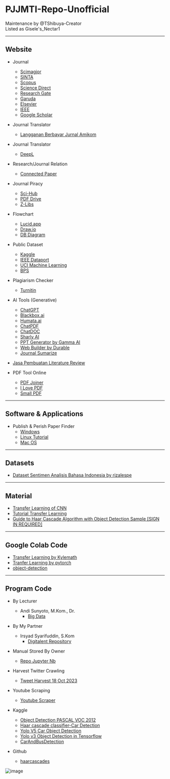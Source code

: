# PJJMTI-Repo-Unofficial
Maintenance by @TShibuya-Creator\
Listed as Gisele's_Nectar1

---
## Website
* Journal
  * [Scimagjor](www.scimagojr.com)
  * [SINTA](https://sinta.kemdikbud.go.id)
  * [Scopus](www.scopus.com)
  * [Science Direct](https://www.sciencedirect.com)
  * [Research Gate](https://www.researchgate.net)
  * [Garuda](https://garuda.kemdikbud.go.id/journal)
  * [Elsevier](https://www.elsevier.com/en-xs)
  * [IEEE](https://www.ieee.org/)
  * [Google Scholar](https://scholar.google.com/)

 * Journal Translator
   * [Langganan Berbayar Jurnal Amikom](https://login.amikom.idm.oclc.org/login)

 * Journal Translator
   * [DeepL](https://www.deepl.com/en/translator)

 * Research/Journal Relation
   * [Connected Paper](https://www.connectedpapers.com/)
 
 * Journal Piracy
   * [Sci-Hub](https://sci-hub.se/)
   * [PDF Drive](https://www.pdfdrive.com/)
   * [Z-Libs](https://z-lib.is/)

* Flowchart
  * [Lucid.app](https://lucid.app/)
  * [Draw.io](https://app.diagrams.net/)
  * [DB Diagram](https://dbdiagram.io/)
 
* Public Dataset
  * [Kaggle](https://www.kaggle.com/)
  * [IEEE Dataport](https://ieee-dataport.org/)
  * [UCI Machine Learning](https://archive.ics.uci.edu/)
  * [BPS](https://www.bps.go.id/)

 * Plagiarism Checker
   * [Turnitin](www.turnitin.com)

* AI Tools (Generative)
  * [ChatGPT](https://chat.openai.com/)
  * [Blackbox.ai](https://www.blackbox.chat/)
  * [Humata.ai](https://www.humata.ai/)
  * [ChatPDF](https://www.chatpdf.com/)
  * [ChatDOC](https://chatdoc.com/)
  * [Sharly AI](https://app.sharly.ai/)
  * [PPT Generator by Gamma AI](https://gamma.app/)
  * [Web Builder by Durable](https://durable.co/)
  * [Journal Sumarize](https://www.producthunt.com/posts/summaverse)

 * [Jasa Pembuatan Literature Review](https://fastwork.id/user/gumilangna/typing-99196731)

* PDF Tool Online
  * [PDF Joiner](https://pdfjoiner.com/)
  * [I Love PDF](https://www.ilovepdf.com/)
  * [Small PDF](https://smallpdf.com/)

---
## Software & Applications
* Publish & Perish Paper Finder
  * [Windows](https://harzing.com/download/PoP8Setup.exe)
  * [Linux Tutorial](https://harzing.com/resources/publish-or-perish/linux)
  * [Mac OS](https://harzing.com/download/PoP8Mac.pkg)
 
---


## Datasets
* [Dataset Sentimen Analisis Bahasa Indonesia by rizalespe](https://github.com/rizalespe/Dataset-Sentimen-Analisis-Bahasa-Indonesia/blob/master/dataset_komentar_instagram_cyberbullying.csv)


---
## Material
* [Transfer Learning of CNN](https://nirbarazida.medium.com/transfer-learning-of-cnn-model-using-google-colab-part-i-62223fbc8bb8)
* [Tutorial Transfer Learning](https://towardsdatascience.com/beginners-guide-to-transfer-learning-on-google-colab-92bb97122801)
* [Guide to Haar Cascade Algorithm with Object Detection Sample [SIGN IN REQUIRED]](https://www.analyticsvidhya.com/blog/2022/04/object-detection-using-haar-cascade-opencv/)


---
## Google Colab Code
* [Transfer Learning by Kylemath](https://colab.research.google.com/github/kylemath/ml4a-guides/blob/master/notebooks/transfer-learning.ipynb)
* [Tranfer Learning by pytorch](https://colab.research.google.com/github/pytorch/tutorials/blob/gh-pages/_downloads/62840b1eece760d5e42593187847261f/transfer_learning_tutorial.ipynb)
* [object-detection](https://drive.google.com/file/d/1GRRaHladw5kR-UL7yL9qJZo4zBOiTx5l/view?usp=sharing)


---
## Program Code
* By Lecturer
  * Andi Sunyoto, M.Kom., Dr.
    * [Big Data](https://github.com/asetya/BigData)
   
* By My Partner
  * Irsyad Syarifuddin, S.Kom
    * [Digitalent Repository](https://drive.google.com/drive/folders/1xMjTaRB6gtdlQlsUYFqaEDuZfFRItQOY)
   
* Manual Stored By Owner
  * [Repo Jupyter Nb](https://drive.google.com/drive/folders/1HmZxdOMkZwXPYo9DOLBQBqT5PZsHQ2MM?usp=drive_link)
 
* Harvest Twitter Crawling
  * [Tweet Harvest 18 Oct 2023](https://helmisatria.com/blog/cara-mendapatkan-data-twitter-yang-besar/)

* Youtube Scraping
  * [Youtube Scraper](https://fariqi.my.id/blog/2023/10/22/tutorial-youtube-api-v3-menggunakan-python-dan-google-colab/)

* Kaggle
  * [Object Detection PASCAL VOC 2012](https://www.kaggle.com/code/abdelrahmansalem9/object-detection)
  * [Haar cascade classifier-Car Detection](https://www.kaggle.com/code/hamedetezadi/haar-cascade-classifier-car-detection)
  * [Yolo V5 Car Object Detection](https://www.kaggle.com/code/balraj98/yolo-v5-car-object-detection)
  * [Yolo v3 Object Detection in Tensorflow](https://www.kaggle.com/code/aruchomu/yolo-v3-object-detection-in-tensorflow)
  * [CarAndBusDetection](https://www.kaggle.com/datasets/hamedetezadi/carandbusdetection/code)

* Github
  * [haarcascades](https://github.com/opencv/opencv/tree/master/data/haarcascades)
 
 


![image](https://github.com/TShibuya-creator/Repo-Unofficial/assets/147384471/77d2f4ef-0587-4fe8-9176-a86630eb785b)
